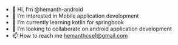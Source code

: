 - 👋 Hi, I’m @hemanth-android
- 👀 I’m interested in Mobile application development
- 🌱 I’m currently learning kotlin for springbook
- 💞️ I’m looking to collaborate on android application development
- 📫 How to reach me hemanthcse1@gmail.com

<!---
hemanth-android/hemanth-android is a ✨ special ✨ repository because its `README.md` (this file) appears on your GitHub profile.
You can click the Preview link to take a look at your changes.
--->

